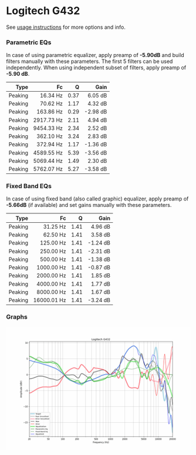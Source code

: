 # Logitech G432
See [usage instructions](https://github.com/jaakkopasanen/AutoEq#usage) for more options and info.

### Parametric EQs
In case of using parametric equalizer, apply preamp of **-5.90dB** and build filters manually
with these parameters. The first 5 filters can be used independently.
When using independent subset of filters, apply preamp of **-5.90 dB**.

| Type    | Fc         |    Q | Gain     |
|--------:|-----------:|-----:|---------:|
| Peaking | 16.34 Hz   | 0.37 | 6.05 dB  |
| Peaking | 70.62 Hz   | 1.17 | 4.32 dB  |
| Peaking | 163.86 Hz  | 0.29 | -2.98 dB |
| Peaking | 2917.73 Hz | 2.11 | 4.94 dB  |
| Peaking | 9454.33 Hz | 2.34 | 2.52 dB  |
| Peaking | 362.10 Hz  | 3.24 | 2.83 dB  |
| Peaking | 372.94 Hz  | 1.17 | -1.36 dB |
| Peaking | 4589.55 Hz | 5.39 | -3.56 dB |
| Peaking | 5069.44 Hz | 1.49 | 2.30 dB  |
| Peaking | 5762.07 Hz | 5.27 | -3.58 dB |

### Fixed Band EQs
In case of using fixed band (also called graphic) equalizer, apply preamp of **-5.66dB**
(if available) and set gains manually with these parameters.

| Type    | Fc          |    Q | Gain     |
|--------:|------------:|-----:|---------:|
| Peaking | 31.25 Hz    | 1.41 | 4.96 dB  |
| Peaking | 62.50 Hz    | 1.41 | 3.58 dB  |
| Peaking | 125.00 Hz   | 1.41 | -1.24 dB |
| Peaking | 250.00 Hz   | 1.41 | -2.31 dB |
| Peaking | 500.00 Hz   | 1.41 | -1.38 dB |
| Peaking | 1000.00 Hz  | 1.41 | -0.87 dB |
| Peaking | 2000.00 Hz  | 1.41 | 1.85 dB  |
| Peaking | 4000.00 Hz  | 1.41 | 1.77 dB  |
| Peaking | 8000.00 Hz  | 1.41 | 1.67 dB  |
| Peaking | 16000.01 Hz | 1.41 | -3.24 dB |

### Graphs
![](./Logitech%20G432.png)